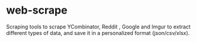 # web-scrape
Scraping tools to scrape YCombinator, Reddit , Google and Imgur to extract different types of data, and save it in a personalized format (json/csv/xlsx).

